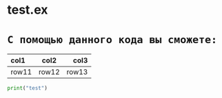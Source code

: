 # test.ex
# `С помощью данного кода вы сможете:`

|col1|col2|col3|
|:--|---|--:|
|row11|row12|row13|

```python
print("test")
```